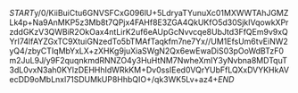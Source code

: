 $START$y/0/KiiBuiCtu6GNVSFCxG096lU+5LdryaTYunuXc01MXWWTAhJGMZLk4p+Na9AnMKP5z3Mb8t7QPjx4FAHf8E3ZGA4QkUKfO5d30SjkIVqowkXPrzddGKzV3QWBiR2OkOax4ntLirK2uf6eAUpGcNvvcqe8UbJtd3FfQEm9v9xQYrI74lfAYZGxTC9XtuiGNzedTo5bTMAfTaqkfm7ne7Yx//UM1EfsUm6tvEiNW2yQ4/zbyCTIqMbYxLX+zXHKg9juXiaSWgN2Qx6ewEwaDiS03pOoWdBTzF0m2JuL9J/y9F2quqnkmdRNNZO4y3HuHtNM7NwheXmIY3yNvbna8MDTquT3dL0vxN3ah0KYlzDEHHhIdWRkKM+Dv0ssIEed0VQrYUbFfLQXxDVYKHkAVecDD9oMbLnxl71SDUMkUP8HhbQIO+/qk3WK5Lv+az4+$END$